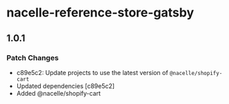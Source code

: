 # nacelle-reference-store-gatsby

## 1.0.1

### Patch Changes

- c89e5c2: Update projects to use the latest version of `@nacelle/shopify-cart`
- Updated dependencies [c89e5c2]
- Added @nacelle/shopify-cart
